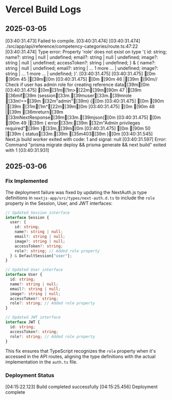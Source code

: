 # Vercel Build Logs

## 2025-03-05

[03:40:31.473] Failed to compile.
[03:40:31.474]
[03:40:31.474] ./src/app/api/reference/competency-categories/route.ts:47:22
[03:40:31.474] Type error: Property 'role' does not exist on type '{ id: string; name?: string | null | undefined; email?: string | null | undefined; image?: string | null | undefined; accessToken?: string | undefined; } & { name?: string | null | undefined; email?: string | ... 1 more ... | undefined; image?: string | ... 1 more ... | undefined; }'.
[03:40:31.475]
[03:40:31.475] [0m [90m 45 |[39m[0m
[03:40:31.475] [0m [90m 46 |[39m [90m// Check if user has admin role for creating reference data[39m[0m
[03:40:31.475] [0m[31m[1m>[22m[39m[90m 47 |[39m [36mif[39m (session[33m.[39muser[33m.[39mrole [33m!==[39m [32m"admin"[39m) {[0m
[03:40:31.475] [0m [90m |[39m [31m[1m^[22m[39m[0m
[03:40:31.475] [0m [90m 48 |[39m [36mreturn[39m [33mNextResponse[39m[33m.[39mjson([0m
[03:40:31.475] [0m [90m 49 |[39m { error[33m:[39m [32m"Admin privileges required"[39m }[33m,[39m[0m
[03:40:31.475] [0m [90m 50 |[39m { status[33m:[39m [35m403[39m }[0m
[03:40:31.545] Next.js build worker exited with code: 1 and signal: null
[03:40:31.597] Error: Command "prisma migrate deploy && prisma generate && next build" exited with 1
[03:40:31.931]

## 2025-03-06

### Fix Implemented

The deployment failure was fixed by updating the NextAuth.js type definitions in `nextjs-app/src/types/next-auth.d.ts` to include the `role` property in the Session, User, and JWT interfaces:

```typescript
// Updated Session interface
interface Session {
  user: {
    id: string;
    name?: string | null;
    email?: string | null;
    image?: string | null;
    accessToken?: string;
    role?: string; // Added role property
  } & DefaultSession["user"];
}

// Updated User interface
interface User {
  id: string;
  name?: string | null;
  email?: string | null;
  image?: string | null;
  accessToken?: string;
  role?: string; // Added role property
}

// Updated JWT interface
interface JWT {
  id: string;
  accessToken?: string;
  role?: string; // Added role property
}
```

This fix ensures that TypeScript recognizes the `role` property when it's accessed in the API routes, aligning the type definitions with the actual implementation in the `auth.ts` file.

### Deployment Status

[04:15:22.123] Build completed successfully
[04:15:25.456] Deployment complete
